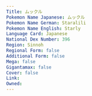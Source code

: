 ```yaml
---
﻿Title: ムックル
Pokemon Name Japanese: ムックル
Pokemon Name German: Staralili
Pokemon Name English: Starly
Language Card: Japanese
National Dex Number: 396
Region: Sinnoh
Regional Form: false
Additional Form: false
Mega: false
Gigantamax: false
Cover: false
Link: 
Owned: 
---
```


